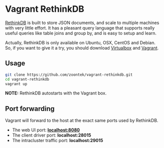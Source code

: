 # Vagrant RethinkDB

[RethinkDB](http://rethinkdb.com) is built to store JSON documents, and scale to multiple machines with very little effort. It has a pleasant query language that supports really useful queries like table joins and group by, and is easy to setup and learn.

Actually, RethinkDB is only available on Ubuntu, OSX, CentOS and Debian. So, if you want to give it a try, you should download [Virtualbox](https://www.virtualbox.org/) and [Vagrant](https://www.vagrantup.com/).

## Usage

```bash
git clone https://github.com/zoontek/vagrant-rethinkdb.git
cd vagrant-rethinkdb
vagrant up
```

**NOTE:** RethinkDB autostarts with the Vagrant box.

## Port forwarding

Vagrant will forward to the host at the exact same ports used by RethinkDB.

- The web UI port: **[localhost:8080](http://localhost:8080)**
- The client driver port: **localhost:28015**
- The intracluster traffic port: **localhost:29015**
